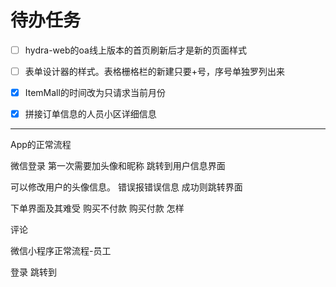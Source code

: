 # 待办任务
- [ ] hydra-web的oa线上版本的首页刷新后才是新的页面样式
- [ ] 表单设计器的样式。表格栅格栏的新建只要+号，序号单独罗列出来
- [x] ItemMall的时间改为只请求当前月份
- [x] 拼接订单信息的人员小区详细信息




------

App的正常流程

微信登录
第一次需要加头像和昵称
跳转到用户信息界面

可以修改用户的头像信息。
错误报错误信息
成功则跳转界面

下单界面及其难受
购买不付款
购买付款 怎样

评论


微信小程序正常流程-员工

登录
跳转到